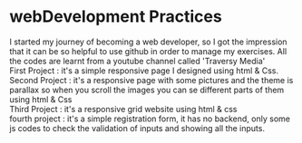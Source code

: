 # webDevelopment Practices
I started my journey of becoming a web developer, so I got  the impression that it can be so helpful to use github in order to manage my exercises. All the codes are learnt from a youtube channel called 'Traversy Media'
<br/>
First Project : it's a simple responsive page I designed using html & Css.
<br/>
Second Project : it's a responsive page with some pictures and the theme is parallax so when you scroll the images you can se different parts of them using html & Css
<br/>
Third Project : it's a responsive grid website using html & css
<br/>
fourth project : it's a simple registration form, it has no backend, only some js codes to check the validation of inputs and showing all the inputs.
<br/>


